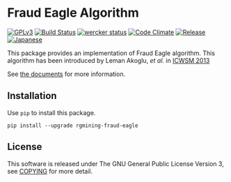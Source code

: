 # Fraud Eagle Algorithm
[![GPLv3](https://img.shields.io/badge/license-GPLv3-blue.svg)](https://www.gnu.org/copyleft/gpl.html)
[![Build Status](https://travis-ci.org/rgmining/fraud-eagle.svg?branch=master)](https://travis-ci.org/rgmining/fraud-eagle)
[![wercker status](https://app.wercker.com/status/fb1061f0043991bf7609a198a96acbaf/s/master "wercker status")](https://app.wercker.com/project/byKey/fb1061f0043991bf7609a198a96acbaf)
[![Code Climate](https://codeclimate.com/github/rgmining/fraud-eagle/badges/gpa.svg)](https://codeclimate.com/github/rgmining/fraud-eagle)
[![Release](https://img.shields.io/badge/release-0.9.0-brightgreen.svg)](https://github.com/rgmining/fraud-eagle/releases/tag/v0.9.0)
[![Japanese](https://img.shields.io/badge/qiita-%E6%97%A5%E6%9C%AC%E8%AA%9E-brightgreen.svg)](http://qiita.com/jkawamoto/items/d2284316cc37cd810bfd)

This package provides an implementation of Fraud Eagle algorithm.
This algorithm has been introduced by Leman Akoglu, *et al.* in
[ICWSM 2013](https://www.aaai.org/ocs/index.php/ICWSM/ICWSM13/paper/viewFile/5981/6338)

See [the documents](https://rgmining.github.io/fraud-eagle/) for more information.


## Installation
Use `pip` to install this package.

```
pip install --upgrade rgmining-fraud-eagle
```

## License
This software is released under The GNU General Public License Version 3,
see [COPYING](COPYING) for more detail.
